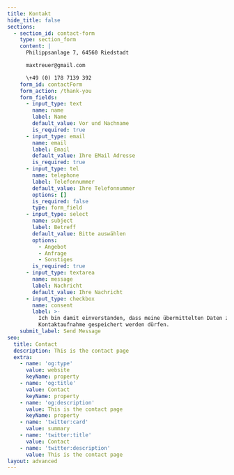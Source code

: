 ```yaml
---
title: Kontakt
hide_title: false
sections:
  - section_id: contact-form
    type: section_form
    content: |
      Philippsanlage 7, 64560 Riedstadt

      maxtreuer@gmail.com

      \+49 (0) 178 7139 392
    form_id: contactForm
    form_action: /thank-you
    form_fields:
      - input_type: text
        name: name
        label: Name
        default_value: Vor und Nachname
        is_required: true
      - input_type: email
        name: email
        label: Email
        default_value: Ihre EMail Adresse
        is_required: true
      - input_type: tel
        name: telephone
        label: Telefonnummer
        default_value: Ihre Telefonnummer
        options: []
        is_required: false
        type: form_field
      - input_type: select
        name: subject
        label: Betreff
        default_value: Bitte auswählen
        options:
          - Angebot
          - Anfrage
          - Sonstiges
        is_required: true
      - input_type: textarea
        name: message
        label: Nachricht
        default_value: Ihre Nachricht
      - input_type: checkbox
        name: consent
        label: >-
          Ich bin damit einverstanden, dass meine übermittelten Daten zu
          Kontaktaufnahme gespeichert werden dürfen.
    submit_label: Send Message
seo:
  title: Contact
  description: This is the contact page
  extra:
    - name: 'og:type'
      value: website
      keyName: property
    - name: 'og:title'
      value: Contact
      keyName: property
    - name: 'og:description'
      value: This is the contact page
      keyName: property
    - name: 'twitter:card'
      value: summary
    - name: 'twitter:title'
      value: Contact
    - name: 'twitter:description'
      value: This is the contact page
layout: advanced
---
```

